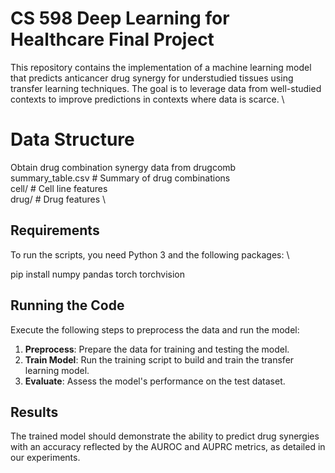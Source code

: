 # CS 598 Deep Learning for Healthcare Final Project

This repository contains the implementation of a machine learning model that predicts anticancer drug synergy for understudied tissues using transfer learning techniques. The goal is to leverage data from well-studied contexts to improve predictions in contexts where data is scarce. \

# Data Structure
Obtain drug combination synergy data from drugcomb  \
summary_table.csv # Summary of drug combinations \
cell/ # Cell line features  \
drug/ # Drug features \

## Requirements

To run the scripts, you need Python 3 and the following packages: \

pip install numpy pandas torch torchvision

## Running the Code

Execute the following steps to preprocess the data and run the model:

1. **Preprocess**: Prepare the data for training and testing the model.
2. **Train Model**: Run the training script to build and train the transfer learning model.
3. **Evaluate**: Assess the model's performance on the test dataset.

## Results

The trained model should demonstrate the ability to predict drug synergies with an accuracy reflected by the AUROC and AUPRC metrics, as detailed in our experiments.
